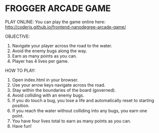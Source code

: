 FROGGER ARCADE GAME
===============================
PLAY ONLINE:
You can play the game online here: http://coderjs.github.io/frontend-nanodegree-arcade-game/

OBJECTIVE: 
1. Navigate your player across the road to the water.
2. Avoid the enemy bugs along the way.
3. Earn as many points as you can.
4. Player has 4 lives per game. 

HOW TO PLAY: 
1. Open index.html in your browser.
2. Use your arrow keys navigate across the road.
3. Stay within the boundaries of the board (governed).
4. Avoid colliding with an enemy bugs. 
5. If you do touch a bug, you lose a life and automatically reset to starting position.
6. If you reach the water without colliding into any bugs, you earn one point. 
7. You have four lives total to earn as many points as you can. 
8. Have fun!